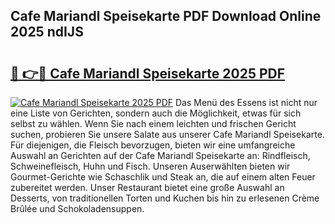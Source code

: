 ## Cafe Mariandl Speisekarte PDF Download Online 2025 ndIJS

# <h2><a href="http://gcbj50.nevu.top/?p=Cafe+Mariandl+Speisekarte">🔗 👉🔴 Cafe Mariandl Speisekarte 2025 PDF</a></h2>

[![Cafe Mariandl Speisekarte 2025 PDF](https://i.imgur.com/dBaPXMq.png)](http://gcbj50.nevu.top/?p=Cafe+Mariandl+Speisekarte)
Das Menü des Essens ist nicht nur eine Liste von Gerichten, sondern auch die Möglichkeit, etwas für sich selbst zu wählen. Wenn Sie nach einem leichten und frischen Gericht suchen, probieren Sie unsere Salate aus unserer Cafe Mariandl Speisekarte. Für diejenigen, die Fleisch bevorzugen, bieten wir eine umfangreiche Auswahl an Gerichten auf der Cafe Mariandl Speisekarte an: Rindfleisch, Schweinefleisch, Huhn und Fisch. Unseren Auserwählten bieten wir Gourmet-Gerichte wie Schaschlik und Steak an, die auf einem alten Feuer zubereitet werden. Unser Restaurant bietet eine große Auswahl an Desserts, von traditionellen Torten und Kuchen bis hin zu erlesenen Crème Brûlée und Schokoladensuppen.
